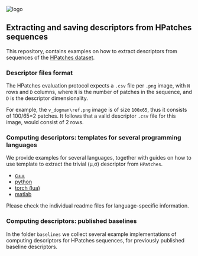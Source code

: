 ![logo](https://hpatches.github.io/assets/hpatches-logo.png "logo") 
## Extracting and saving descriptors from HPatches sequences
This repository, contains examples on how to extract descriptors from sequences of the  [HPatches dataset](https://github.com/hpatches/hpatches-dataset).

### Descriptor files format

The HPatches evaluation protocol expects a `.csv` file per `.png`
image, with `N` rows and `D` columns, where `N` is the number of
patches in the sequence, and `D` is the descriptor dimensionality.

For example, the `v_dogman\ref.png` image is of size `100x65`, thus it
consists of 100/65=2 patches. It follows that a valid descriptor
`.csv` file for this image, would consist of 2 rows.

### Computing descriptors: templates for several programming languages

We provide examples for several languages, together with guides on how
to use template to extract the trivial (&#956;,&#963;) descriptor from
`HPatches`.

* [c++](c++/readme.md)
* [python](python/readme.md)
* [torch (lua)](torch/readme.md)
* [matlab](matlab/readme.md)

Please check the individual readme files for language-specific information.

### Computing descriptors: published baselines

In the folder `baselines` we collect several example implementations
of computing descriptors for HPatches sequences, for previously
published baseline descriptors.
